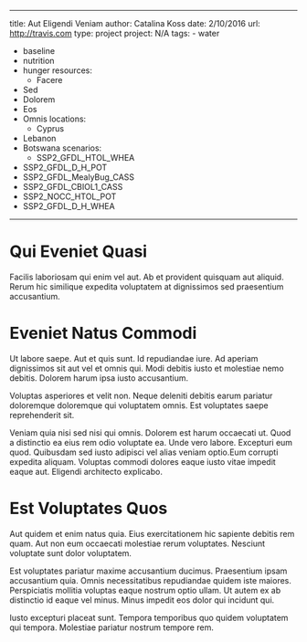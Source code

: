 ---
  title: Aut Eligendi Veniam
  author: Catalina Koss
  date: 2/10/2016
  url: http://travis.com
  type: project
  project: N/A
  tags:
    - water
  - baseline
  - nutrition
  - hunger
  resources:
    - Facere
  - Sed
  - Dolorem
  - Eos
  - Omnis
  locations:
    - Cyprus
  - Lebanon
  - Botswana
  scenarios:
    - SSP2_GFDL_HTOL_WHEA
  - SSP2_GFDL_D_H_POT
  - SSP2_GFDL_MealyBug_CASS
  - SSP2_GFDL_CBIOL1_CASS
  - SSP2_NOCC_HTOL_POT
  - SSP2_GFDL_D_H_WHEA
  ---
  # Qui Eveniet Quasi
Facilis laboriosam qui enim vel aut. Ab et provident quisquam aut aliquid. Rerum hic similique expedita voluptatem at dignissimos sed praesentium accusantium.

# Eveniet Natus Commodi
Ut labore saepe. Aut et quis sunt. Id repudiandae iure. Ad aperiam dignissimos sit aut vel et omnis qui. Modi debitis iusto et molestiae nemo debitis. Dolorem harum ipsa iusto accusantium.
 Voluptas asperiores et velit non. Neque deleniti debitis earum pariatur doloremque doloremque qui voluptatem omnis. Est voluptates saepe reprehenderit sit.
 Veniam quia nisi sed nisi qui omnis. Dolorem est harum occaecati ut. Quod a distinctio ea eius rem odio voluptate ea. Unde vero labore. Excepturi eum quod. Quibusdam sed iusto adipisci vel alias veniam optio.Eum corrupti expedita aliquam. Voluptas commodi dolores eaque iusto vitae impedit eaque aut. Eligendi architecto explicabo.

# Est Voluptates Quos
Aut quidem et enim natus quia. Eius exercitationem hic sapiente debitis rem quam. Aut non eum occaecati molestiae rerum voluptates. Nesciunt voluptate sunt dolor voluptatem.
 Est voluptates pariatur maxime accusantium ducimus. Praesentium ipsam accusantium quia. Omnis necessitatibus repudiandae quidem iste maiores. Perspiciatis mollitia voluptas eaque nostrum optio ullam. Ut autem ex ab distinctio id eaque vel minus. Minus impedit eos dolor qui incidunt qui.
 Iusto excepturi placeat sunt. Tempora temporibus quo quidem voluptatem qui tempora. Molestiae pariatur nostrum tempore rem.
